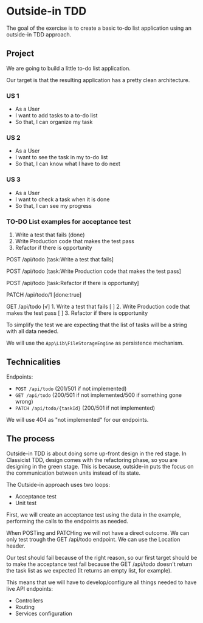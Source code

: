 # Outside-in TDD

The goal of the exercise is to create a basic to-do list application using an outside-in TDD approach.

## Project

We are going to build a little to-do list application.

Our target is that the resulting application has a pretty clean architecture.

### US 1

* As a User
* I want to add tasks to a to-do list
* So that, I can organize my task

### US 2

* As a User
* I want to see the task in my to-do list
* So that, I can know what I have to do next

### US 3

* As a User
* I want to check a task when it is done
* So that, I can see my progress

### TO-DO List examples for acceptance test

1. Write a test that fails (done)
2. Write Production code that makes the test pass
3. Refactor if there is opportunity

POST /api/todo
[task:Write a test that fails]

POST /api/todo
[task:Write Production code that makes the test pass]

POST /api/todo
[task:Refactor if there is opportunity]

PATCH /api/todo/1
[done:true]

GET /api/todo
[√] 1. Write a test that fails
[ ] 2. Write Production code that makes the test pass
[ ] 3. Refactor if there is opportunity

To simplify the test we are expecting that the list of tasks will be a string with all data needed.

We will use the `App\Lib\FileStorageEngine` as persistence mechanism.

## Technicalities

Endpoints:

* `POST /api/todo` (201/501  if not implemented)
* `GET /api/todo` (200/501 if not implemented/500 if something gone wrong)
* `PATCH /api/todo/{taskId}` (200/501 if not implemented)

We will use 404 as "not implemented" for our endpoints.

## The process

Outside-in TDD is about doing some up-front design in the red stage. In Classicist TDD, design comes with the refactoring phase, so you are designing in the green stage. This is because, outside-in puts the focus on the communication between units instead of its state.

The Outside-in approach uses two loops:

* Acceptance test
* Unit test

First, we will create an acceptance test using the data in the example, performing the calls to the endpoints as needed.

When POSTing and PATCHing we will not have a direct outcome. We can only test trough the GET /api/todo endpoint. We can use the Location header.

Our test should fail because of the right reason, so our first target should be to make the acceptance test fail because the GET /api/todo doesn't return the task list as we expected (It returns an empty list, for example).

This means that we will have to develop/configure all things needed to have live API endpoints:

* Controllers
* Routing
* Services configuration
